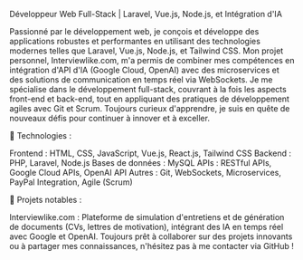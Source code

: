 Développeur Web Full-Stack | Laravel, Vue.js, Node.js, et Intégration d'IA

Passionné par le développement web, je conçois et développe des applications robustes et performantes en utilisant des technologies modernes telles que Laravel, Vue.js, Node.js, et Tailwind CSS. Mon projet personnel, Interviewlike.com, m'a permis de combiner mes compétences en intégration d'API d'IA (Google Cloud, OpenAI) avec des microservices et des solutions de communication en temps réel via WebSockets. Je me spécialise dans le développement full-stack, couvrant à la fois les aspects front-end et back-end, tout en appliquant des pratiques de développement agiles avec Git et Scrum. Toujours curieux d'apprendre, je suis en quête de nouveaux défis pour continuer à innover et à exceller.

🔧 Technologies :

Frontend : HTML, CSS, JavaScript, Vue.js, React.js, Tailwind CSS
Backend : PHP, Laravel, Node.js
Bases de données : MySQL
APIs : RESTful APIs, Google Cloud APIs, OpenAI API
Autres : Git, WebSockets, Microservices, PayPal Integration, Agile (Scrum)

💼 Projets notables :

Interviewlike.com : Plateforme de simulation d'entretiens et de génération de documents (CVs, lettres de motivation), intégrant des IA en temps réel avec Google et OpenAI.
Toujours prêt à collaborer sur des projets innovants ou à partager mes connaissances, n'hésitez pas à me contacter via GitHub !
